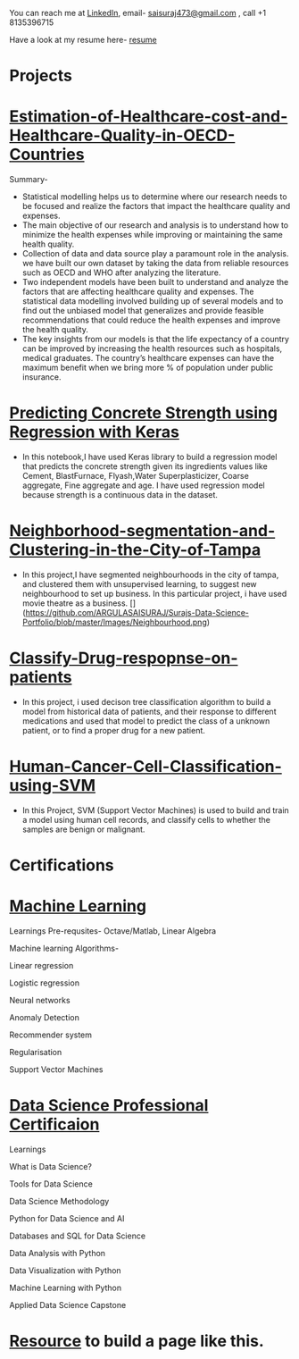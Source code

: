  
You can reach me at 
[LinkedIn](https://www.linkedin.com/in/sai-suraj-argula-47900089/),
email- saisuraj473@gmail.com ,
call +1 8135396715

Have a look at my resume here- [resume](https://github.com/ARGULASAISURAJ/Surajs-Data-Science-Portfolio/blob/master/Resume/Suraj_Resume)

# Projects

# [Estimation-of-Healthcare-cost-and-Healthcare-Quality-in-OECD-Countries](https://github.com/ARGULASAISURAJ/Estimation-of-Healthcare-cost-and-Healthcare-Quality-in-OECD-Countries)

Summary-
* Statistical modelling helps us to determine where our research needs to be focused and realize the factors that impact the healthcare quality and expenses. 
* The main objective of our research and analysis is to understand how to minimize the health expenses while improving or maintaining the same health quality. 
* Collection of data and data source play a paramount role in the analysis. we have built our own dataset by taking the data from reliable resources such as OECD and WHO after analyzing the literature. 
* Two independent models have been built to understand and analyze the factors that are affecting healthcare quality and expenses. The statistical data modelling involved building up of several models and to find out the unbiased model that generalizes and provide feasible recommendations that could reduce the health expenses and improve the health quality. 
* The key insights from our models is that the life expectancy of a country can be improved by increasing the health resources such as hospitals, medical graduates. The country’s healthcare expenses can have the maximum benefit when we bring more % of population under public insurance. 

# [Predicting Concrete Strength using Regression with Keras](https://github.com/ARGULASAISURAJ/Predicting-Concrete-Strength-using-Regression-with-Keras)

* In this notebook,I have used Keras library to build a regression model that predicts the concrete strength given its ingredients values like Cement, BlastFurnace, Flyash,Water Superplasticizer, Coarse aggregate, Fine aggregate and age. I have used regression model because strength is a continuous data in the dataset.

# [Neighborhood-segmentation-and-Clustering-in-the-City-of-Tampa](https://github.com/ARGULASAISURAJ/Neighborhood-segmentation-and-Clustering-in-the-City-of-Tampa)

* In this project,I have segmented neighbourhoods in the city of tampa, and clustered them  with unsupervised learning, to suggest new neighbourhood to set up business. In this particular project, i have used movie theatre as a business. 
[] (https://github.com/ARGULASAISURAJ/Surajs-Data-Science-Portfolio/blob/master/Images/Neighbourhood.png)

# [Classify-Drug-respopnse-on-patients](https://github.com/ARGULASAISURAJ/Classify-Drug-respopnse-on-patients)

* In this project, i used decison tree classification algorithm to build a model from historical data of patients, and their response to different medications and used that model to predict the class of a unknown patient, or to find a proper drug for a new patient.

# [Human-Cancer-Cell-Classification-using-SVM](https://github.com/ARGULASAISURAJ/Human-Cancer-Cell-Classification-using-SVM)

* In this Project, SVM (Support Vector Machines) is used to build and train a model using human cell records, and classify cells to whether the samples are benign or malignant.



# Certifications

# [Machine Learning](https://www.coursera.org/account/accomplishments/records/8P7JWH9UU6PP)
  Learnings
  Pre-requsites- Octave/Matlab, Linear Algebra
  
  Machine learning Algorithms-
  
  Linear regression
  
  Logistic regression
  
  Neural networks
  
  Anomaly Detection
  
  Recommender system
  
  Regularisation
  
  Support Vector Machines
  

# [Data Science Professional Certificaion](https://www.coursera.org/account/accomplishments/specialization/XZJAA3SAKE6P)
  
  Learnings
  
  What is Data Science?
  
  Tools for Data Science
  
  Data Science Methodology
  
  Python for Data Science and AI
  
  Databases and SQL for Data Science
  
  Data Analysis with Python
  
  Data Visualization with Python  
  
  Machine Learning with Python
  
  Applied Data Science Capstone



# [Resource](https://pages.github.com/) to build a page like this. 
